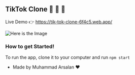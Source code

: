 ## TikTok Clone 🚀 🚀 🚀

Live Demo 👉 https://tik-tok-clone-6f4c5.web.app/

![Here is the Image](https://i.imgur.com/RCQiMb3.png)

### How to get Started!

To run the app, clone it to your computer and run `npm start`

- Made by Muhammad Arsalan ♥️
